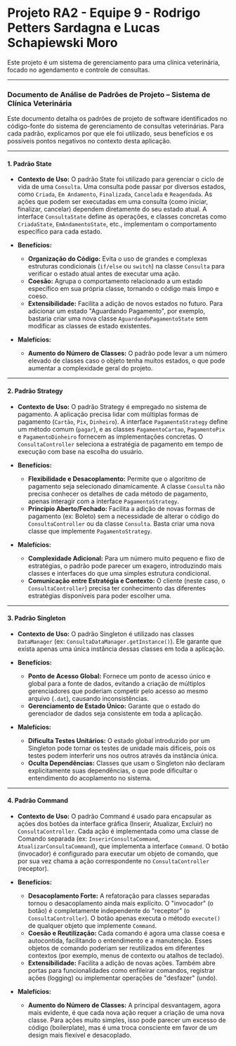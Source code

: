 # Projeto RA2 - Equipe 9 - Rodrigo Petters Sardagna e Lucas Schapiewski Moro

Este projeto é um sistema de gerenciamento para uma clínica veterinária, focado no agendamento e controle de consultas.

---

### **Documento de Análise de Padrões de Projeto – Sistema de Clínica Veterinária**

Este documento detalha os padrões de projeto de software identificados no código-fonte do sistema de gerenciamento de consultas veterinárias. Para cada padrão, explicamos por que ele foi utilizado, seus benefícios e os possíveis pontos negativos no contexto desta aplicação.

---

#### **1. Padrão State**

*   **Contexto de Uso:** O padrão State foi utilizado para gerenciar o ciclo de vida de uma `Consulta`. Uma consulta pode passar por diversos estados, como `Criada`, `Em Andamento`, `Finalizada`, `Cancelada` e `Reagendada`. As ações que podem ser executadas em uma consulta (como iniciar, finalizar, cancelar) dependem diretamente do seu estado atual. A interface `ConsultaState` define as operações, e classes concretas como `CriadaState`, `EmAndamentoState`, etc., implementam o comportamento específico para cada estado.

*   **Benefícios:**
    *   **Organização do Código:** Evita o uso de grandes e complexas estruturas condicionais (`if/else` ou `switch`) na classe `Consulta` para verificar o estado atual antes de executar uma ação.
    *   **Coesão:** Agrupa o comportamento relacionado a um estado específico em sua própria classe, tornando o código mais limpo e coeso.
    *   **Extensibilidade:** Facilita a adição de novos estados no futuro. Para adicionar um estado "Aguardando Pagamento", por exemplo, bastaria criar uma nova classe `AguardandoPagamentoState` sem modificar as classes de estado existentes.

*   **Malefícios:**
    *   **Aumento do Número de Classes:** O padrão pode levar a um número elevado de classes caso o objeto tenha muitos estados, o que pode aumentar a complexidade geral do projeto.

---

#### **2. Padrão Strategy**

*   **Contexto de Uso:** O padrão Strategy é empregado no sistema de pagamento. A aplicação precisa lidar com múltiplas formas de pagamento (`Cartão`, `Pix`, `Dinheiro`). A interface `PagamentoStrategy` define um método comum (`pagar`), e as classes `PagamentoCartao`, `PagamentoPix` e `PagamentoDinheiro` fornecem as implementações concretas. O `ConsultaController` seleciona a estratégia de pagamento em tempo de execução com base na escolha do usuário.

*   **Benefícios:**
    *   **Flexibilidade e Desacoplamento:** Permite que o algoritmo de pagamento seja selecionado dinamicamente. A classe `Consulta` não precisa conhecer os detalhes de cada método de pagamento, apenas interagir com a interface `PagamentoStrategy`.
    *   **Princípio Aberto/Fechado:** Facilita a adição de novas formas de pagamento (ex: Boleto) sem a necessidade de alterar o código do `ConsultaController` ou da classe `Consulta`. Basta criar uma nova classe que implemente `PagamentoStrategy`.

*   **Malefícios:**
    *   **Complexidade Adicional:** Para um número muito pequeno e fixo de estratégias, o padrão pode parecer um exagero, introduzindo mais classes e interfaces do que uma simples estrutura condicional.
    *   **Comunicação entre Estratégia e Contexto:** O cliente (neste caso, o `ConsultaController`) precisa ter conhecimento das diferentes estratégias disponíveis para poder escolher uma.

---

#### **3. Padrão Singleton**

*   **Contexto de Uso:** O padrão Singleton é utilizado nas classes `DataManager` (ex: `ConsultaDataManager.getInstance()`). Ele garante que exista apenas uma única instância dessas classes em toda a aplicação.

*   **Benefícios:**
    *   **Ponto de Acesso Global:** Fornece um ponto de acesso único e global para a fonte de dados, evitando a criação de múltiplos gerenciadores que poderiam competir pelo acesso ao mesmo arquivo (`.dat`), causando inconsistências.
    *   **Gerenciamento de Estado Único:** Garante que o estado do gerenciador de dados seja consistente em toda a aplicação.

*   **Malefícios:**
    *   **Dificulta Testes Unitários:** O estado global introduzido por um Singleton pode tornar os testes de unidade mais difíceis, pois os testes podem interferir uns nos outros através da instância única.
    *   **Oculta Dependências:** Classes que usam o Singleton não declaram explicitamente suas dependências, o que pode dificultar o entendimento do acoplamento no sistema.

---

#### **4. Padrão Command**

*   **Contexto de Uso:** O padrão Command é usado para encapsular as ações dos botões da interface gráfica (Inserir, Atualizar, Excluir) no `ConsultaController`. Cada ação é implementada como uma classe de Comando separada (ex: `InserirConsultaCommand`, `AtualizarConsultaCommand`), que implementa a interface `Command`. O botão (invocador) é configurado para executar um objeto de comando, que por sua vez chama a ação correspondente no `ConsultaController` (receptor).

*   **Benefícios:**
    *   **Desacoplamento Forte:** A refatoração para classes separadas tornou o desacoplamento ainda mais explícito. O "invocador" (o botão) é completamente independente do "receptor" (o `ConsultaController`). O botão apenas executa o método `execute()` de qualquer objeto que implemente `Command`.
    *   **Coesão e Reutilização:** Cada comando é agora uma classe coesa e autocontida, facilitando o entendimento e a manutenção. Esses objetos de comando poderiam ser reutilizados em diferentes contextos (por exemplo, menus de contexto ou atalhos de teclado).
    *   **Extensibilidade:** Facilita a adição de novas ações. Também abre portas para funcionalidades como enfileirar comandos, registrar ações (logging) ou implementar operações de "desfazer" (undo).

*   **Malefícios:**
    *   **Aumento do Número de Classes:** A principal desvantagem, agora mais evidente, é que cada nova ação requer a criação de uma nova classe. Para ações muito simples, isso pode parecer um excesso de código (boilerplate), mas é uma troca consciente em favor de um design mais flexível e desacoplado.
